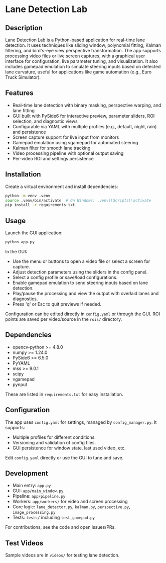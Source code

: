 # Lane Detection Lab

## Description

Lane Detection Lab is a Python-based application for real-time lane detection. It uses techniques like sliding window, polynomial fitting, Kalman filtering, and bird's-eye view perspective transformation. The app supports processing video files or live screen captures, with a graphical user interface for configuration, live parameter tuning, and visualization. It also includes gamepad emulation to simulate steering inputs based on detected lane curvature, useful for applications like game automation (e.g., Euro Truck Simulator).

## Features

- Real-time lane detection with binary masking, perspective warping, and lane fitting
- GUI built with PySide6 for interactive preview, parameter sliders, ROI selection, and diagnostic views
- Configurable via YAML with multiple profiles (e.g., default, night, rain) and persistence
- Screen capture support for live input from monitors
- Gamepad emulation using vgamepad for automated steering
- Kalman filter for smooth lane tracking
- Video processing pipeline with optional output saving
- Per-video ROI and settings persistence

## Installation

Create a virtual environment and install dependencies:

```bash
python -m venv .venv
source .venv/bin/activate  # On Windows: .venv\\Scripts\\activate
pip install -r requirements.txt
```

## Usage

Launch the GUI application:

```bash
python app.py
```

In the GUI:
- Use the menu or buttons to open a video file or select a screen for capture.
- Adjust detection parameters using the sliders in the config panel.
- Select a config profile or save/load configurations.
- Enable gamepad emulation to send steering inputs based on lane detection.
- Play/pause the processing and view the output with overlaid lanes and diagnostics.
- Press 'q' or Esc to quit previews if needed.

Configuration can be edited directly in `config.yaml` or through the GUI. ROI points are saved per video/source in the `rois/` directory.

## Dependencies

- opencv-python >= 4.8.0
- numpy >= 1.24.0
- PySide6 >= 6.5.0
- PyYAML
- mss >= 9.0.1
- scipy
- vgamepad
- pynput

These are listed in `requirements.txt` for easy installation.

## Configuration

The app uses `config.yaml` for settings, managed by `config_manager.py`. It supports:
- Multiple profiles for different conditions.
- Versioning and validation of config files.
- GUI persistence for window state, last used video, etc.

Edit `config.yaml` directly or use the GUI to tune and save.

## Development

- Main entry: `app.py`
- GUI: `app/main_window.py`
- Pipeline: `app/pipeline.py`
- Workers: `app/workers/` for video and screen processing
- Core logic: `lane_detector.py`, `kalman.py`, `perspective.py`, `image_processing.py`
- Tests: `tests/` including `test_gamepad.py`

For contributions, see the code and open issues/PRs.

## Test Videos

Sample videos are in `videos/` for testing lane detection.


